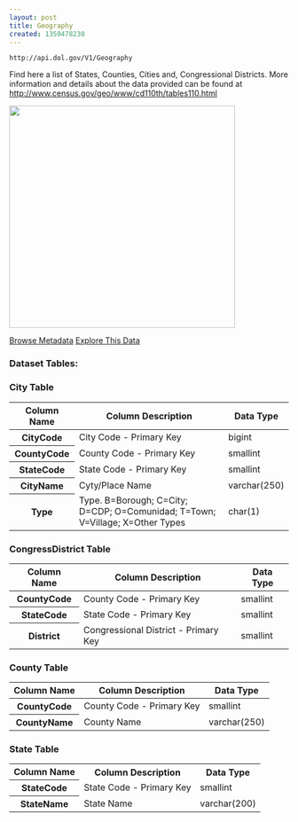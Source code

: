 ```yaml
---
layout: post
title: Geography
created: 1359478230
---
```


```
http://api.dol.gov/V1/Geography
```

<p>Find here a list of States, Counties, Cities and, Congressional Districts. More information and details about the data provided can be found at <a href="http://www.dol.gov/cgi-bin/leave-dol.asp?exiturl=http://www.census.gov/geo/www/cd110th/tables110.html&amp;exitTitle=U.S.%20Census%20Bureau&amp;fedpage=yes">http://www.census.gov/geo/www/cd110th/tables110.html</a></p>

<p><img alt="" src="/sites/default/files/dataset-geography.jpg" style="width: 407px; height: 401px;" /></p>


<a href ="http://api.dol.gov/V1/Geography/$metadata" class="button radius button_dataset">Browse Metadata</a>
<a href ="https://devtools.dol.gov/APISampler/Home/Index1?datasetName=Geography" class="button radius button_dataset">Explore This Data</a>


### Dataset Tables:  
<h3>City Table</h3>

<table>
	<thead>
		<tr>
			<th>Column Name</th>
			<th>Column Description</th>
			<th>Data Type</th>
		</tr>
	</thead>
	<tbody>
		<tr>
			<th>CityCode</th>
			<td>City Code - Primary Key</td>
			<td>bigint</td>
		</tr>
		<tr>
			<th>CountyCode</th>
			<td>County Code - Primary Key</td>
			<td>smallint</td>
		</tr>
		<tr>
			<th>StateCode</th>
			<td>State Code - Primary Key</td>
			<td>smallint</td>
		</tr>
		<tr>
			<th>CityName</th>
			<td>Cyty/Place Name</td>
			<td>varchar(250)</td>
		</tr>
		<tr>
			<th>Type</th>
			<td>Type. B=Borough; C=City; D=CDP; O=Comunidad; T=Town; V=Village; X=Other Types</td>
			<td>char(1)</td>
		</tr>
	</tbody>
</table>
<h3>CongressDistrict Table</h3>

<table>
	<thead>
		<tr>
			<th>Column Name</th>
			<th>Column Description</th>
			<th>Data Type</th>
		</tr>
	</thead>
	<tbody>
		<tr>
			<th>CountyCode</th>
			<td>County Code - Primary Key</td>
			<td>smallint</td>
		</tr>
		<tr>
			<th>StateCode</th>
			<td>State Code - Primary Key</td>
			<td>smallint</td>
		</tr>
		<tr>
			<th>District</th>
			<td>Congressional District - Primary Key</td>
			<td>smallint</td>
		</tr>
	</tbody>
</table>
<h3>County Table</h3>

<table>
	<thead>
		<tr>
			<th>Column Name</th>
			<th>Column Description</th>
			<th>Data Type</th>
		</tr>
	</thead>
	<tbody>
		<tr>
			<th>CountyCode</th>
			<td>County Code - Primary Key</td>
			<td>smallint</td>
		</tr>
		<tr>
			<th>CountyName</th>
			<td>County Name</td>
			<td>varchar(250)</td>
		</tr>
	</tbody>
</table>
<h3>State Table</h3>

<table>
	<tbody>
		<tr>
			<th>Column Name</th>
			<th>Column Description</th>
			<th>Data Type</th>
		</tr>
		<tr>
			<th>StateCode</th>
			<td>State Code - Primary Key</td>
			<td>smallint</td>
		</tr>
		<tr>
			<th>StateName</th>
			<td>State Name</td>
			<td>varchar(200)</td>
		</tr>
	</tbody>
</table>
